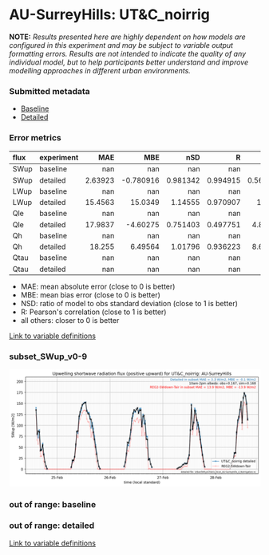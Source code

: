 # AU-SurreyHills: UT&C_noirrig

**NOTE:** *Results presented here are highly dependent on how models are configured in this experiment and may be subject to variable output formatting errors. Results are not intended to indicate the quality of any individual model, but to help participants better understand and improve modelling approaches in different urban environments.*

### Submitted metadata

- [Baseline](UT&C_noirrig_AU-SurreyHills_baseline_attrs.md)
- [Detailed](UT&C_noirrig_AU-SurreyHills_detailed_attrs.md)

### Error metrics

| flux   | experiment   |       MAE |        MBE |        nSD |          R |        5th |      95th |      RMSE |      cRMSE |       AMBE |       1-nSD |          1-R |   nSkewness |   nKurtosis |    Overlap |
|:-------|:-------------|----------:|-----------:|-----------:|-----------:|-----------:|----------:|----------:|-----------:|-----------:|------------:|-------------:|------------:|------------:|-----------:|
| SWup   | baseline     | nan       | nan        | nan        | nan        | nan        | nan       | nan       | nan        | nan        | nan         | nan          | nan         |  nan        | nan        |
| SWup   | detailed     |   2.63923 |  -0.780916 |   0.981342 |   0.994915 |   0.563419 |   1.77454 |   4.01311 |   0.10163  |   0.780916 |   0.0186573 |   0.00508513 |   0.0381578 |    0.793438 |   0.085818 |
| LWup   | baseline     | nan       | nan        | nan        | nan        | nan        | nan       | nan       | nan        | nan        | nan         | nan          | nan         |  nan        | nan        |
| LWup   | detailed     |  15.4563  |  15.0349   |   1.14555  |   0.970907 |  11.001    |  29.0549  |  17.9755  |   0.296376 |  15.0349   |   0.145546  |   0.0290928  |   0.150889  |    0.332829 |   0.227553 |
| Qle    | baseline     | nan       | nan        | nan        | nan        | nan        | nan       | nan       | nan        | nan        | nan         | nan          | nan         |  nan        | nan        |
| Qle    | detailed     |  17.9837  |  -4.60275  |   0.751403 |   0.497751 |   4.83397  |  23.0539  |  31.2001  |   0.90365  |   4.60275  |   0.248597  |   0.502249   |   0.411635  |    1.19134  |   0.202719 |
| Qh     | baseline     | nan       | nan        | nan        | nan        | nan        | nan       | nan       | nan        | nan        | nan         | nan          | nan         |  nan        | nan        |
| Qh     | detailed     |  18.255   |   6.49564  |   1.01796  |   0.936223 |   8.66899  |  21.2389  |  27.9258  |   0.360788 |   6.49564  |   0.0179586 |   0.0637775  |   0.0935184 |    0.266522 |   0.104776 |
| Qtau   | baseline     | nan       | nan        | nan        | nan        | nan        | nan       | nan       | nan        | nan        | nan         | nan          | nan         |  nan        | nan        |
| Qtau   | detailed     | nan       | nan        | nan        | nan        | nan        | nan       | nan       | nan        | nan        | nan         | nan          | nan         |  nan        | nan        |

 - MAE: mean absolute error (close to 0 is better)
 - MBE: mean bias error (close to 0 is better)
 - NSD: ratio of model to obs standard deviation (close to 1 is better)
 - R: Pearson's correlation (close to 1 is better)
 - all others: closer to 0 is better

[Link to variable definitions](../modelattrs/variable_definitions.md)

### <a name="subset_swup_v0-9"></a>subset_SWup_v0-9
[![UT&C_noirrig_AU-SurreyHills_subset_SWup_v0-9.png](UT&C_noirrig_AU-SurreyHills_subset_SWup_v0-9.png)](UT&C_noirrig_AU-SurreyHills_subset_SWup_v0-9.png)

### out of range: baseline


### out of range: detailed



[Link to variable definitions](../modelattrs/variable_definitions.md)

